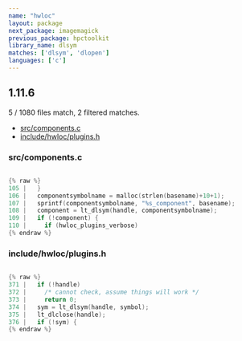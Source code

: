 ```yaml
---
name: "hwloc"
layout: package
next_package: imagemagick
previous_package: hpctoolkit
library_name: dlsym
matches: ['dlsym', 'dlopen']
languages: ['c']
---
```

## 1.11.6
5 / 1080 files match, 2 filtered matches.

 - [src/components.c](#srccomponentsc)
 - [include/hwloc/plugins.h](#includehwlocpluginsh)

### src/components.c

```c

{% raw %}
105 |   }
106 |   componentsymbolname = malloc(strlen(basename)+10+1);
107 |   sprintf(componentsymbolname, "%s_component", basename);
108 |   component = lt_dlsym(handle, componentsymbolname);
109 |   if (!component) {
110 |     if (hwloc_plugins_verbose)
{% endraw %}

```
### include/hwloc/plugins.h

```c

{% raw %}
371 |   if (!handle)
372 |     /* cannot check, assume things will work */
373 |     return 0;
374 |   sym = lt_dlsym(handle, symbol);
375 |   lt_dlclose(handle);
376 |   if (!sym) {
{% endraw %}

```
